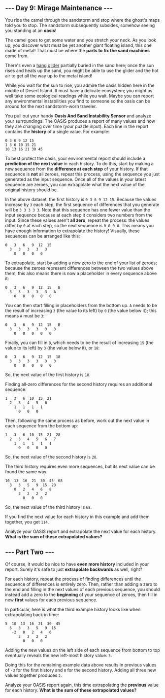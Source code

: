 \--- Day 9: Mirage Maintenance ---
----------------------------------
You ride the camel through the sandstorm and stop where the ghost's maps told you to stop. The sandstorm subsequently subsides, somehow seeing you standing at an **oasis**!

The camel goes to get some water and you stretch your neck. As you look up, you discover what must be yet another giant floating island, this one made of metal! That must be where the **parts to fix the sand machines** come from.

There's even a [hang glider](https://en.wikipedia.org/wiki/Hang_gliding) partially buried in the sand here; once the sun rises and heats up the sand, you might be able to use the glider and the hot air to get all the way up to the metal island!

While you wait for the sun to rise, you admire the oasis hidden here in the middle of Desert Island. It must have a delicate ecosystem; you might as well take some ecological readings while you wait. Maybe you can report any environmental instabilities you find to someone so the oasis can be around for the next sandstorm-worn traveler.

You pull out your handy **Oasis And Sand Instability Sensor** and analyze your surroundings. The OASIS produces a report of many values and how they are changing over time (your puzzle input). Each line in the report contains the **history** of a single value. For example:

    0 3 6 9 12 15
    1 3 6 10 15 21
    10 13 16 21 30 45
To best protect the oasis, your environmental report should include a **prediction of the next value** in each history. To do this, start by making a new sequence from the 
**difference at each step** of your history. If that sequence is **not** all zeroes, repeat this process, using the sequence you just generated as the input sequence. Once all of the values in your latest sequence are zeroes, you can extrapolate what the next value of the original history should be.

In the above dataset, the first history is `0 3 6 9 12 15`. Because the values increase by `3` each step, the first sequence of differences that you generate will be `3 3 3 3 3`. Note that this sequence has one fewer value than the input sequence because at each step it considers two numbers from the input. Since these values aren't **all zero**, repeat the process: the values differ by `0` at each step, so the next sequence is `0 0 0 0`. This means you have enough information to extrapolate the history! Visually, these sequences can be arranged like this:

    0   3   6   9  12  15
      3   3   3   3   3
        0   0   0   0
To extrapolate, start by adding a new zero to the end of your list of zeroes; because the zeroes represent differences between the two values above them, this also means there is now a placeholder in every sequence above it:

    0   3   6   9  12  15   B
      3   3   3   3   3   A
        0   0   0   0   0
You can then start filling in placeholders from the bottom up. `A` needs to be the result of increasing `3` (the value to its left) by `0` (the value below it); this means `A` must be `3`:

    0   3   6   9  12  15   B
      3   3   3   3   3   3
        0   0   0   0   0
Finally, you can fill in `B`, which needs to be the result of increasing `15` (the value to its left) by `3` (the value below it), or `18`:

    0   3   6   9  12  15  18
      3   3   3   3   3   3
        0   0   0   0   0
So, the next value of the first history is `18`.

Finding all-zero differences for the second history requires an additional sequence:

    1   3   6  10  15  21
      2   3   4   5   6
        1   1   1   1
          0   0   0
Then, following the same process as before, work out the next value in each sequence from the bottom up:

    1   3   6  10  15  21  28
      2   3   4   5   6   7
        1   1   1   1   1
          0   0   0   0
So, the next value of the second history is `28`.

The third history requires even more sequences, but its next value can be found the same way:

    10  13  16  21  30  45  68
      3   3   5   9  15  23
        0   2   4   6   8
          2   2   2   2
            0   0   0
So, the next value of the third history is `68`.

If you find the next value for each history in this example and add them together, you get `114`.

Analyze your OASIS report and extrapolate the next value for each history. **What is the sum of these extrapolated values?**

\--- Part Two ---
-----------------
Of course, it would be nice to have **even more history** included in your report. Surely it's safe to just **extrapolate backwards** as well, right?

For each history, repeat the process of finding differences until the sequence of differences is entirely zero. Then, rather than adding a zero to the end and filling in the next values of each previous sequence, you should instead add a zero to the **beginning** of your sequence of zeroes, then fill in new **first** values for each previous sequence.

In particular, here is what the third example history looks like when extrapolating back in time:

    5  10  13  16  21  30  45
      5   3   3   5   9  15
       -2   0   2   4   6
          2   2   2   2
            0   0   0
Adding the new values on the left side of each sequence from bottom to top eventually reveals the new left-most history value: `5`.

Doing this for the remaining example data above results in previous values of `-3` for the first history and `0` for the second history. Adding all three new values together produces `2`.

Analyze your OASIS report again, this time extrapolating the **previous** value for each history. **What is the sum of these extrapolated values?**
